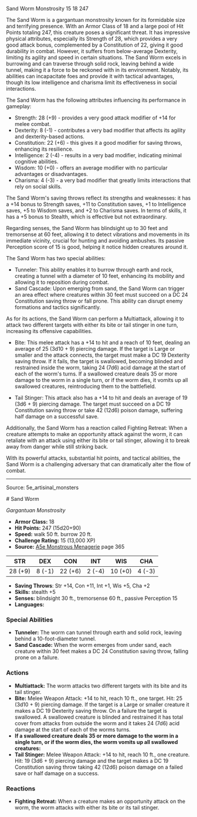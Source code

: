 <MonsterName/>Sand Worm</MonsterName>
<CreatureType/>Monstrosity</CreatureType>
<CR/>15</CR>
<AC/>18</AC>
<HP/>247</HP>
<summary>The Sand Worm is a gargantuan monstrosity known for its formidable size and terrifying presence. With an Armor Class of 18 and a large pool of Hit Points totaling 247, this creature poses a significant threat. It has impressive physical attributes, especially its Strength of 28, which provides a very good attack bonus, complemented by a Constitution of 22, giving it good durability in combat. However, it suffers from below-average Dexterity, limiting its agility and speed in certain situations. The Sand Worm excels in burrowing and can traverse through solid rock, leaving behind a wide tunnel, making it a force to be reckoned with in its environment. Notably, its abilities can incapacitate foes and provide it with tactical advantages, though its low intelligence and charisma limit its effectiveness in social interactions.</summary>

<detail>

The Sand Worm has the following attributes influencing its performance in gameplay: 

- Strength: 28 (+9) - provides a very good attack modifier of +14 for melee combat.
- Dexterity: 8 (-1) - contributes a very bad modifier that affects its agility and dexterity-based actions.
- Constitution: 22 (+6) - this gives it a good modifier for saving throws, enhancing its resilience.
- Intelligence: 2 (-4) - results in a very bad modifier, indicating minimal cognitive abilities.
- Wisdom: 10 (+0) - offers an average modifier with no particular advantages or disadvantages.
- Charisma: 4 (-3) - a very bad modifier that greatly limits interactions that rely on social skills.

The Sand Worm's saving throws reflect its strengths and weaknesses: it has a +14 bonus to Strength saves, +11 to Constitution saves, +1 to Intelligence saves, +5 to Wisdom saves, and +2 to Charisma saves. In terms of skills, it has a +5 bonus to Stealth, which is effective but not extraordinary.

Regarding senses, the Sand Worm has blindsight up to 30 feet and tremorsense at 60 feet, allowing it to detect vibrations and movements in its immediate vicinity, crucial for hunting and avoiding ambushes. Its passive Perception score of 15 is good, helping it notice hidden creatures around it.

The Sand Worm has two special abilities: 

- Tunneler: This ability enables it to burrow through earth and rock, creating a tunnel with a diameter of 10 feet, enhancing its mobility and allowing it to reposition during combat.
- Sand Cascade: Upon emerging from sand, the Sand Worm can trigger an area effect where creatures within 30 feet must succeed on a DC 24 Constitution saving throw or fall prone. This ability can disrupt enemy formations and tactics significantly.

As for its actions, the Sand Worm can perform a Multiattack, allowing it to attack two different targets with either its bite or tail stinger in one turn, increasing its offensive capabilities.

- Bite: This melee attack has a +14 to hit and a reach of 10 feet, dealing an average of 25 (3d10 + 9) piercing damage. If the target is Large or smaller and the attack connects, the target must make a DC 19 Dexterity saving throw. If it fails, the target is swallowed, becoming blinded and restrained inside the worm, taking 24 (7d6) acid damage at the start of each of the worm's turns. If a swallowed creature deals 35 or more damage to the worm in a single turn, or if the worm dies, it vomits up all swallowed creatures, reintroducing them to the battlefield.
  
- Tail Stinger: This attack also has a +14 to hit and deals an average of 19 (3d6 + 9) piercing damage. The target must succeed on a DC 19 Constitution saving throw or take 42 (12d6) poison damage, suffering half damage on a successful save.

Additionally, the Sand Worm has a reaction called Fighting Retreat: When a creature attempts to make an opportunity attack against the worm, it can retaliate with an attack using either its bite or tail stinger, allowing it to break away from danger while still striking back. 

With its powerful attacks, substantial hit points, and tactical abilities, the Sand Worm is a challenging adversary that can dramatically alter the flow of combat.</detail>



---

Source: 5e_artisinal_monsters

<statblock>
# Sand Worm

*Gargantuan* *Monstrosity*

- **Armor Class:** 18
- **Hit Points:** 247 (15d20+90)
- **Speed:** walk 50 ft. burrow 20 ft.
- **Challenge Rating:** 15 (13,000 XP)
- **Source:** [A5e Monstrous Menagerie](https://enpublishingrpg.com/products/level-up-monstrous-menagerie-a5e) page 365

| STR | DEX | CON | INT | WIS | CHA |
| --- | --- | --- | --- | --- | --- |
| 28 (+9) | 8 (-1) | 22 (+6) | 2 (-4) | 10 (+0) | 4 (-3) |

- **Saving Throws**: Str +14, Con +11, Int +1, Wis +5, Cha +2
- **Skills:** stealth +5
- **Senses:** blindsight 30 ft., tremorsense 60 ft., passive Perception 15
- **Languages:** 

### Special Abilities

- **Tunneler:** The worm can tunnel through earth and solid rock, leaving behind a 10-foot-diameter tunnel.
- **Sand Cascade:** When the worm emerges from under sand, each creature within 30 feet makes a DC 24 Constitution saving throw, falling prone on a failure.

### Actions

- **Multiattack:** The worm attacks two different targets with its bite and its tail stinger.
- **Bite:** Melee Weapon Attack: +14 to hit, reach 10 ft., one target. Hit: 25 (3d10 + 9) piercing damage. If the target is a Large or smaller creature  it makes a DC 19 Dexterity saving throw. On a failure  the target is swallowed. A swallowed creature is blinded and restrained  it has total cover from attacks from outside the worm  and it takes 24 (7d6) acid damage at the start of each of the worms turns.
- **If a swallowed creature deals 35 or more damage to the worm in a single turn, or if the worm dies, the worm vomits up all swallowed creatures:** 
- **Tail Stinger:** Melee Weapon Attack: +14 to hit, reach 10 ft., one creature. Hit: 19 (3d6 + 9) piercing damage  and the target makes a DC 19 Constitution saving throw  taking 42 (12d6) poison damage on a failed save or half damage on a success.

### Reactions

- **Fighting Retreat:** When a creature makes an opportunity attack on the worm, the worm attacks with either its bite or its tail stinger.


</statblock>


